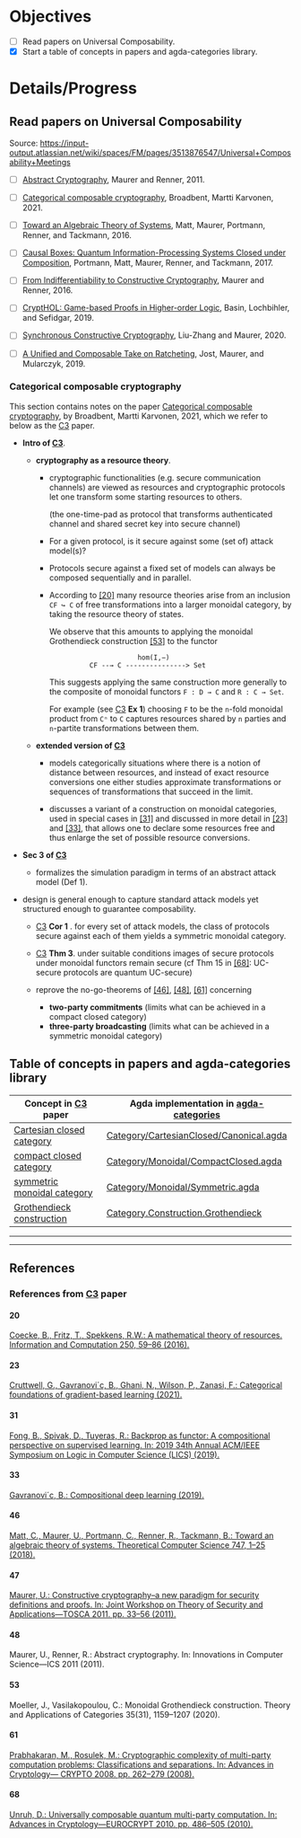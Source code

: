 # Objectives

- [ ] Read papers on Universal Composability.
- [X] Start a table of concepts in papers and agda-categories library.

# Details/Progress

## Read papers on Universal Composability

Source: https://input-output.atlassian.net/wiki/spaces/FM/pages/3513876547/Universal+Composability+Meetings

- [ ] [Abstract Cryptography][], Maurer and Renner, 2011.
- [ ] [Categorical composable cryptography][], Broadbent, Martti Karvonen, 2021.
- [ ] [Toward an Algebraic Theory of Systems][], Matt, Maurer, Portmann, Renner, and Tackmann, 2016.
- [ ] [Causal Boxes: Quantum Information-Processing Systems Closed under Composition][], Portmann, Matt, Maurer, Renner, and Tackmann, 2017.
- [ ] [From Indifferentiability to Constructive Cryptography][], Maurer and Renner, 2016.
- [ ] [CryptHOL: Game-based Proofs in Higher-order Logic][], Basin, Lochbihler, and Sefidgar, 2019.
- [ ] [Synchronous Constructive Cryptography][], Liu-Zhang and Maurer, 2020.
- [ ] [A Unified and Composable Take on Ratcheting][], Jost, Maurer, and Mularczyk, 2019.


### Categorical composable cryptography

This section contains notes on the paper [Categorical composable cryptography][], by Broadbent, Martti
Karvonen, 2021, which we refer to below as the [C3][] paper.

+  **Intro of [C3][]**.

   -  **cryptography as a resource theory**.

      -  cryptographic functionalities (e.g. secure communication channels) are viewed as resources and
         cryptographic protocols let one transform some starting resources to others.

         (the one-time-pad as protocol that transforms authenticated channel and shared secret key into secure channel)

      -  For a given protocol, is it secure against some (set of) attack model(s)?

      -  Protocols secure against a fixed set of models can always be composed sequentially and in parallel.

      -  According to [\[20\]](#20) many resource theories arise from an inclusion `CF ↪ C` of free
         transformations into a larger monoidal category, by taking the resource theory of states.

         We observe that this amounts to applying the monoidal Grothendieck construction [\[53\]](#53)
         to the functor

         ```
                               hom(I,−)
                   CF --→ C ---------------> Set
         ```

         This suggests applying the same construction more generally to the composite of monoidal
         functors `F : D → C` and `R : C → Set`.

         For example (see [C3][] **Ex 1**) choosing `F` to be the `n`-fold monoidal product from `Cⁿ` to `C`
         captures resources shared by `n` parties and `n`-partite transformations between them.

   -  **extended version of [C3][]**

      -  models categorically situations where there is a notion of distance between resources, and
         instead of exact resource conversions one either studies approximate transformations or
         sequences of transformations that succeed in the limit.

      -  discusses a variant of a construction on monoidal categories, used in special cases in [\[31\]](#31)
         and discussed in more detail in [\[23\]](#23) and [\[33\]](#33), that allows one to declare some
         resources free and thus enlarge the set of possible resource conversions.



+ **Sec 3 of [C3][]**

  - formalizes the simulation paradigm in terms of an abstract attack model (Def 1).

- design is general enough to capture standard attack models yet structured enough to guarantee composability.

  - [C3][] **Cor 1** . for every set of attack models, the class of protocols secure against each of them yields a
    symmetric monoidal category.

  - [C3][] **Thm 3**. under suitable conditions images of secure protocols under monoidal functors remain secure
    (cf Thm 15 in [\[68\]](#68): UC-secure protocols are quantum UC-secure)

  -  reprove the no-go-theorems of [\[46\]](#46), [\[48\]](#48), [\[61\]](#61) concerning
     - **two-party commitments** (limits what can be achieved in a compact closed category)
     - **three-party broadcasting** (limits what can be achieved in a symmetric monoidal category)




## Table of concepts in papers and agda-categories library

| Concept in [C3][] paper              |  Agda implementation in [agda-categories][]  |
|--------------------------------------|----------------------------------------------|
| [Cartesian closed category][]        | [Category/CartesianClosed/Canonical.agda][]  |
| [compact closed category][]          | [Category/Monoidal/CompactClosed.agda][]     |
| [symmetric monoidal category][]      | [Category/Monoidal/Symmetric.agda][]         |
| [Grothendieck construction][]        | [Category.Construction.Grothendieck][]       |


-----------------------------------------------------
-----------------------------------------------------

## References

### References from [C3][] paper

#### 20

[Coecke, B., Fritz, T., Spekkens, R.W.: A mathematical theory
of resources. Information and Computation 250, 59–86 (2016).](https://doi.org/10.1016/j.ic.2016.02.008)

#### 23

[Cruttwell, G., Gavranovi´c, B., Ghani, N., Wilson, P., Zanasi, F.: Categorical foundations of gradient-based learning (2021).](https://arxiv.org/abs/2103.01931)

#### 31

[Fong, B., Spivak, D., Tuyeras, R.: Backprop as functor: A compositional perspective on supervised learning. In: 2019 34th Annual ACM/IEEE Symposium on Logic
in Computer Science (LICS) (2019).](https://doi.org/10.1109/lics.2019.8785665)


#### 33

[Gavranovi´c, B.: Compositional deep learning (2019).](https://arxiv.org/abs/1907.08292)

#### 46

[Matt, C., Maurer, U., Portmann, C., Renner, R., Tackmann, B.: Toward an
algebraic theory of systems. Theoretical Computer Science 747, 1–25 (2018).](https://doi.org/10.1016/j.tcs.2018.06.001)

#### 47

[Maurer, U.: Constructive cryptography–a new paradigm for security definitions
and proofs. In: Joint Workshop on Theory of Security and Applications—TOSCA 2011. pp. 33–56 (2011).](https://doi.org/10.1007/978-3-642-27375-9_3)

#### 48

Maurer, U., Renner, R.: Abstract cryptography. In: Innovations in Computer Science—ICS 2011 (2011).

#### 53

Moeller, J., Vasilakopoulou, C.: Monoidal Grothendieck construction. Theory and Applications of Categories 35(31), 1159–1207 (2020).

#### 61

[Prabhakaran, M., Rosulek, M.: Cryptographic complexity of multi-party computation problems: Classifications and separations. In: Advances in Cryptology—
CRYPTO 2008. pp. 262–279 (2008).](https://doi.org/10.1007/978-3-540-85174-5_15)

#### 68

[Unruh, D.: Universally composable quantum multi-party computation.
In: Advances in Cryptology—EUROCRYPT 2010. pp. 486–505 (2010).](https://link.springer.com/chapter/10.1007/978-3-642-13190-5_25)




[A Unified and Composable Take on Ratcheting]: https://eprint.iacr.org/2019/694
[Abstract Cryptography]: https://crypto.ethz.ch/publications/files/MauRen11.pdf
[agda-categories]: https://github.com/agda/agda-categories/

[C3]: https://arxiv.org/abs/2105.05949
[Cartesian closed category]: https://ncatlab.org/nlab/show/cartesian+closed+category
[Categorical composable cryptography]: https://arxiv.org/abs/2105.05949
[Causal Boxes: Quantum Information-Processing Systems Closed under Composition]: https://arxiv.org/pdf/1512.02240
[compact closed category]: https://ncatlab.org/nlab/show/compact+closed+category
[CryptHOL: Game-based Proofs in Higher-order Logic]: https://eprint.iacr.org/2017/753.pdf


[From Indifferentiability to Constructive Cryptography]: https://eprint.iacr.org/2016/903.pdf

[Kleisli category]: https://ncatlab.org/nlab/show/Kleisli+category

[symmetric monoidal category]: https://ncatlab.org/nlab/show/symmetric+monoidal+category
[Synchronous Constructive Cryptography]: https://eprint.iacr.org/2020/1226

[Toward an Algebraic Theory of Systems]: https://arxiv.org/abs/1609.04293


<!-- Agda module links -->
[Category/CartesianClosed/Canonical.agda]: https://github.com/agda/agda-categories/blob/master/src/Categories/Category/CartesianClosed/Canonical.agda
[Category/Monoidal/Symmetric.agda]: https://github.com/agda/agda-categories/blob/master/src/Categories/Category/Monoidal/Symmetric.agda
[Category/Monoidal/CompactClosed.agda]: https://github.com/agda/agda-categories/blob/master/src/Categories/Category/Monoidal/CompactClosed.agda
[Grothendieck construction]: https://ncatlab.org/nlab/show/Grothendieck+construction+for+monoidal+categories
[Category.Construction.Grothendieck]: https://github.com/agda/agda-categories/blob/master/src/Categories/Category/Construction/Grothendieck.agda
